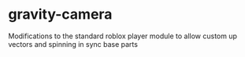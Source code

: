 # gravity-camera
 Modifications to the standard roblox player module to allow custom up vectors and spinning in sync base parts
